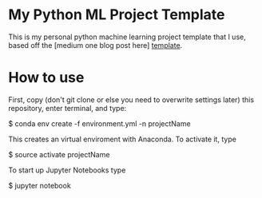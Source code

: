 # My Python ML Project Template
This is my personal python machine learning project template that I use, based off the [medium one blog post here] [template].

# How to use
First, copy (don't git clone or else you need to overwrite settings later) this repository, enter terminal, and type:

$ conda env create -f environment.yml -n projectName

This creates an virtual enviroment with Anaconda. To activate it, type

$ source activate projectName

To start up Jupyter Notebooks type

$ jupyter notebook


[template]: https://medium.com/towards-data-science/structure-and-automated-workflow-for-a-machine-learning-project-2fa30d661c1e